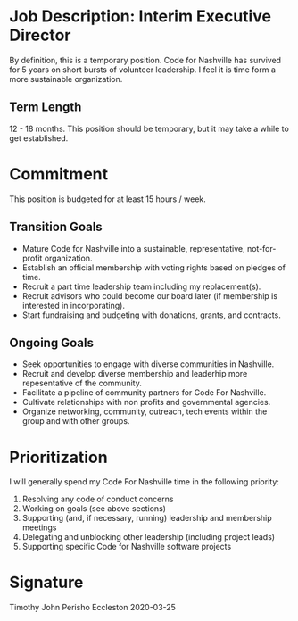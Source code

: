 # Job Description: Interim Executive Director
By definition, this is a temporary position.
Code for Nashville has survived for 5 years on short bursts of volunteer leadership.
I feel it is time form a more sustainable organization.

## Term Length
12 - 18 months.
This position should be temporary, but it may take a while to get established.

# Commitment
This position is budgeted for at least 15 hours / week.

## Transition Goals
- Mature Code for Nashville into a sustainable, representative, not-for-profit organization.
- Establish an official membership with voting rights based on pledges of time.
- Recruit a part time leadership team including my replacement(s).
- Recruit advisors who could become our board later (if membership is interested in incorporating).
- Start fundraising and budgeting with donations, grants, and contracts.

## Ongoing Goals
- Seek opportunities to engage with diverse communities in Nashville.
- Recruit and develop diverse membership and leaderhip more repesentative of the community.
- Facilitate a pipeline of community partners for Code For Nashville.
- Cultivate relationships with non profits and governmental agencies.
- Organize networking, community, outreach, tech events within the group and with other groups.

# Prioritization
I will generally spend my Code For Nashville time in the following priority:

1. Resolving any code of conduct concerns
1. Working on goals (see above sections)
1. Supporting (and, if necessary, running) leadership and membership meetings
1. Delegating and unblocking other leadership (including project leads)
1. Supporting specific Code for Nashville software projects

# Signature
Timothy John Perisho Eccleston 2020-03-25

